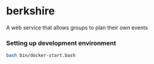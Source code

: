 # berkshire #

A web service that allows groups to plan their own events

### Setting up development environment ###

```bash
bash bin/docker-start.bash
```

